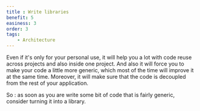 ```yaml
---
title : Write libraries
benefit: 5
easiness: 3
order: 3
tags:
    - Architecture
---
```


Even if it's only for your personal use, it will help you a lot with code reuse across projects and also inside one project. And also it will force you to make your code a little more generic, which most of the time will improve it at the same time. Moreover, it will make sure that the code is decoupled from the rest of your application.

So : as soon as you are write some bit of code that is fairly generic, consider turning it into a library.